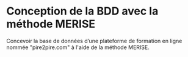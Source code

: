 # Conception de la BDD avec la méthode MERISE
Concevoir la base de données d’une plateforme de formation en ligne nommée "pire2pire.com" à l'aide de la méthode MERISE.
